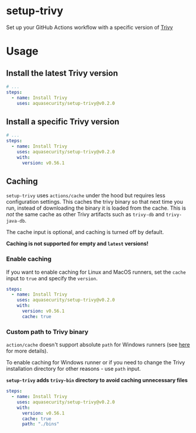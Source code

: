 # setup-trivy
Set up your GitHub Actions workflow with a specific version of [Trivy](https://github.com/aquasecurity/trivy)

# Usage
## Install the latest Trivy version
```yaml
# ...
steps:
  - name: Install Trivy
    uses: aquasecurity/setup-trivy@v0.2.0
```

## Install a specific Trivy version
```yaml
# ...
steps:
  - name: Install Trivy
    uses: aquasecurity/setup-trivy@v0.2.0
    with:
      version: v0.56.1
```

## Caching
`setup-trivy` uses `actions/cache` under the hood but requires less configuration settings. 
This caches the trivy binary so that next time you run, instead of downloading the binary it is loaded from the cache. This is *not* the same cache as other Trivy artifacts such as `trivy-db` and `trivy-java-db`.

The cache input is optional, and caching is turned off by default.

**Caching is not supported for empty and `latest` versions!**

### Enable caching
If you want to enable caching for Linux and MacOS runners, set the `cache` input to `true` and specify the `version`.

```yaml
steps:
  - name: Install Trivy
    uses: aquasecurity/setup-trivy@v0.2.0
    with:
      version: v0.56.1
      cache: true
```

### Custom path to Trivy binary
`action/cache` doesn't support absolute `path` for Windows runners (see [here](https://github.com/actions/cache/issues/1455) for more details).

To enable caching for Windows runner or if you need to change the Trivy installation directory for other reasons - use `path` input.

**`setup-trivy` adds `trivy-bin` directory to avoid caching unnecessary files** 

```yaml
steps:
  - name: Install Trivy
    uses: aquasecurity/setup-trivy@v0.2.0
    with:
      version: v0.56.1
      cache: true
      path: "./bins"
```